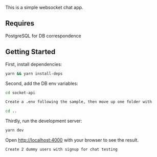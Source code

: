 This is a simple websocket chat app.

## Requires
PostgreSQL for DB correspondence

## Getting Started

First, install dependencies:

```bash
yarn && yarn install-deps 
```

Second, add the DB env variables:

```bash
cd socket-api
```
```txt
Create a .env following the sample, then move up one folder with 
```
```bash
cd ..
```


Thirdly, run the development server:

```bash
yarn dev
```




Open [http://localhost:4000](http://localhost:4000) with your browser to see the result.

```txt
Create 2 dummy users with signup for chat testing
```

